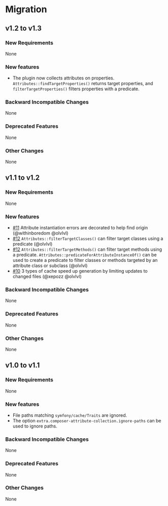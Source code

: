 # Migration

## v1.2 to v1.3

### New Requirements

None

### New features

- The plugin now collects attributes on properties. `Attributes::findTargetProperties()` returns target properties, and `filterTargetProperties()` filters properties with a predicate.

### Backward Incompatible Changes

None

### Deprecated Features

None

### Other Changes

None



## v1.1 to v1.2

### New Requirements

None

### New features

- [#11](https://github.com/olvlvl/composer-attribute-collector/pull/11) Attribute instantiation errors are decorated to help find origin (@withinboredom @olvlvl)
- [#12](https://github.com/olvlvl/composer-attribute-collector/pull/12) `Attributes::filterTargetClasses()` can filter target classes using a predicate (@olvlvl)
- [#12](https://github.com/olvlvl/composer-attribute-collector/pull/12) `Attributes::filterTargetMethods()` can filter target methods using a predicate. `Attributes::predicateForAttributeInstanceOf()` can be used to create a predicate to filter classes or methods targeted by an attribute class or subclass (@olvlvl)
- [#10](https://github.com/olvlvl/composer-attribute-collector/pull/10) 3 types of cache speed up generation by limiting updates to changed files (@xepozz @olvlvl)

### Backward Incompatible Changes

None

### Deprecated Features

None

### Other Changes

None



## v1.0 to v1.1

### New Requirements

None

### New features

- File paths matching `symfony/cache/Traits` are ignored.
- The option `extra.composer-attribute-collection.ignore-paths` can be used to ignore paths.

### Backward Incompatible Changes

None

### Deprecated Features

None

### Other Changes

None

<!--

## vX.x to vX.x

### New Requirements

None

### New features

None

### Backward Incompatible Changes

None

### Deprecated Features

None

### Other Changes

None

-->
